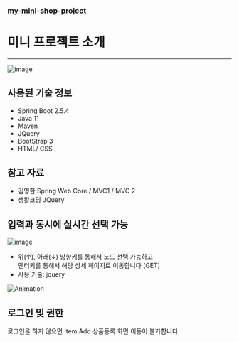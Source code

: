 ### my-mini-shop-project

# 미니 프로젝트 소개
---
![image](https://user-images.githubusercontent.com/66164361/139701120-86218743-406f-43b0-b7a4-c3d5142e1429.png)


## 사용된 기술 정보
- Spring Boot 2.5.4
- Java 11
- Maven
- JQuery
- BootStrap 3
- HTML/ CSS

## 참고 자료
- 김영한 Spring Web Core / MVC1 / MVC 2
- 생활코딩 JQuery

## 입력과 동시에 실시간 선택 가능
![image](https://user-images.githubusercontent.com/66164361/139701531-ca1bb87c-cd48-40b4-a56f-8c6bbffed17c.png)

- 위(↑), 아래(↓) 방향키를 통해서 노드 선택 가능하고  
엔터키를 통해서 해당 상세 페이지로 이동합니다 (GET)
- 사용 기술: jquery

![Animation](https://user-images.githubusercontent.com/66164361/139701927-bfdc8bdf-27cb-45a9-8418-4f1448749d10.gif)


## 로그인 및 권한
로그인을 하지 않으면 Item Add 상품등록 화면 이동이 불가합니다
